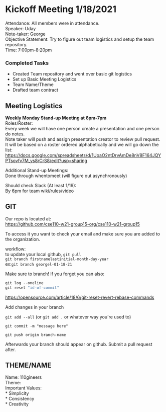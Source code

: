 # Kickoff Meeting 1/18/2021
Attendance: All members were in attendance.  
Speaker: Uday  
Note-taker: George  
Objective Statement: Try to figure out team logistics and setup the team repository.  
Time: 7:00pm-8:20pm  

### Completed Tasks
* Created Team repository and went over basic git logistics
* Set up Basic Meeting Logistics
* Team Name/Theme
* Drafted team contract

## Meeting Logistics
**Weekly Monday Stand-up Meeting at 6pm-7pm**  
Roles/Roster:  
Every week we will have one person create a presentation and one person do notes.  
Note taker will push and assign presentation creator to review pull request.  
It will be based on a roster ordered alphabetically and we will go down the list:  
https://docs.google.com/spreadsheets/d/1UoaO2ntDrvAmDe8nV8F164JQYPTsovfv7M_ys8rCrS8/edit?usp=sharing  
  
Additional Stand-up Meetings:  
Done through whentomeet (will figure out asynchronously)  

Should check Slack (At least 1/19):  
By 6pm for team wiki/rules/video  


## GIT

Our repo is located at:  
https://github.com/cse110-w21-group15-org/cse110-w21-group15  

To access it you want to check your email and make sure you are added to the organization.  

workflow:  
to update your local github, `git pull`  
`git branch firstnamelastinitial-month-day-year`  
ex:`git branch georgel-01-18-21`  
  
Make sure to branch!  If you forget you can also:
```javascript
git log --oneline
git reset "id-of-commit"
``` 
  https://opensource.com/article/18/6/git-reset-revert-rebase-commands  

Add changes in your branch  

`git add --all` (or `git add .` or whatever way you're used to)  

`git commit -m "message here"`  

`git push origin branch-name`  

Afterwards your branch should appear on github.  Submit a pull request after.  

## THEME/NAME
Name: 110gineers  
    Theme:  
    Important Values:  
        * Simplicity  
        * Consistency  
        * Creativity  


